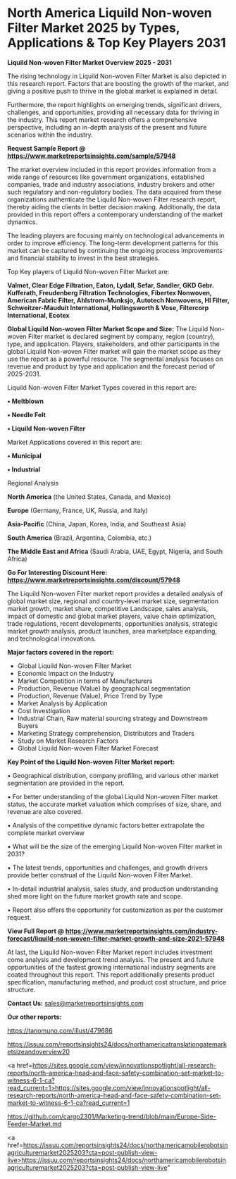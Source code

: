 # North America Liquild Non-woven Filter Market 2025 by Types, Applications & Top Key Players 2031

<Strong> Liquild Non-woven Filter Market Overview 2025 - 2031</strong>

The rising technology in Liquild Non-woven Filter Market is also depicted in this research report. Factors that are boosting the growth of the market, and giving a positive push to thrive in the global market is explained in detail.

Furthermore, the report highlights on emerging trends, significant drivers, challenges, and opportunities, providing all necessary data for thriving in the industry. This report market research offers a comprehensive perspective, including an in-depth analysis of the present and future scenarios within the industry.

<strong>Request Sample Report @ <a href=https://www.marketreportsinsights.com/sample/57948>https://www.marketreportsinsights.com/sample/57948</a></strong>

The market overview included in this report provides information from a wide range of resources like government organizations, established companies, trade and industry associations, industry brokers and other such regulatory and non-regulatory bodies. The data acquired from these organizations authenticate the Liquild Non-woven Filter research report, thereby aiding the clients in better decision making. Additionally, the data provided in this report offers a contemporary understanding of the market dynamics.

The leading players are focusing mainly on technological advancements in order to improve efficiency. The long-term development patterns for this market can be captured by continuing the ongoing process improvements and financial stability to invest in the best strategies.

Top Key players of Liquild Non-woven Filter Market are:

<strong>Valmet, Clear Edge Filtration, Eaton, Lydall, Sefar, Sandler, GKD Gebr. Kufferath, Freudenberg Filtration Technologies, Fibertex Nonwoven, American Fabric Filter, Ahlstrom-Munksjo, Autotech Nonwovens, Hl Filter, Schweitzer-Mauduit International, Hollingsworth & Vose, Filtercorp International, Ecotex</strong>

<strong><b>Global Liquild Non-woven Filter Market Scope and Size:</b></strong>
The Liquild Non-woven Filter market is declared segment by company, region (country), type, and application. Players, stakeholders, and other participants in the global Liquild Non-woven Filter market will gain the market scope as they use the report as a powerful resource. The segmental analysis focuses on revenue and product by type and application and the forecast period of 2025-2031.

Liquild Non-woven Filter Market Types covered in this report are:

<strong>• Meltblown

• Needle Felt

• Liquild Non-woven Filter</strong>

Market Applications covered in this report are:

<strong>• Municipal

• Industrial</strong> 

Regional Analysis

<strong>North America</strong> (the United States, Canada, and Mexico)

<strong>Europe</strong> (Germany, France, UK, Russia, and Italy)

<strong>Asia-Pacific</strong> (China, Japan, Korea, India, and Southeast Asia)

<strong>South America</strong> (Brazil, Argentina, Colombia, etc.)

<strong>The Middle East and Africa</strong> (Saudi Arabia, UAE, Egypt, Nigeria, and South Africa)

<strong>Go For Interesting Discount Here: <a href=https://www.marketreportsinsights.com/discount/57948>https://www.marketreportsinsights.com/discount/57948</a></strong>

The Liquild Non-woven Filter market report provides a detailed analysis of global market size, regional and country-level market size, segmentation market growth, market share, competitive Landscape, sales analysis, impact of domestic and global market players, value chain optimization, trade regulations, recent developments, opportunities analysis, strategic market growth analysis, product launches, area marketplace expanding, and technological innovations.

<strong><b>Major factors covered in the report:</b></strong>
<ul>
  <li>Global Liquild Non-woven Filter Market </li>
  <li>Economic Impact on the Industry</li>
  <li>Market Competition in terms of Manufacturers</li>
  <li>Production, Revenue (Value) by geographical segmentation</li>
  <li>Production, Revenue (Value), Price Trend by Type</li>
  <li>Market Analysis by Application</li>
  <li>Cost Investigation</li>
  <li>Industrial Chain, Raw material sourcing strategy and Downstream Buyers</li>
  <li>Marketing Strategy comprehension, Distributors and Traders</li>
  <li>Study on Market Research Factors</li>
  <li>Global Liquild Non-woven Filter Market Forecast</li>
</ul>

<strong><b>Key Point of the Liquild Non-woven Filter Market report:</b></strong>

• Geographical distribution, company profiling, and various other market segmentation are provided in the report.

• For better understanding of the global Liquild Non-woven Filter market status, the accurate market valuation which comprises of size, share, and revenue are also covered.

• Analysis of the competitive dynamic factors better extrapolate the complete market overview

• What will be the size of the emerging Liquild Non-woven Filter market in 2031?

• The latest trends, opportunities and challenges, and growth drivers provide better construal of the Liquild Non-woven Filter Market.

• In-detail industrial analysis, sales study, and production understanding shed more light on the future market growth rate and scope.

• Report also offers the opportunity for customization as per the customer request.

<strong><b>View Full Report @ <a href=https://www.marketreportsinsights.com/industry-forecast/liquild-non-woven-filter-market-growth-and-size-2021-57948>https://www.marketreportsinsights.com/industry-forecast/liquild-non-woven-filter-market-growth-and-size-2021-57948</a></b></strong>


At last, the Liquild Non-woven Filter Market report includes investment come analysis and development trend analysis. The present and future opportunities of the fastest growing international industry segments are coated throughout this report. This report additionally presents product specification, manufacturing method, and product cost structure, and price structure.

<strong>Contact Us:</strong>
sales@marketreportsinsights.com

<strong>Our other reports:</strong>

<a href=https://tanomuno.com/illust/479686>https://tanomuno.com/illust/479686</a>

<a href=https://issuu.com/reportsinsights24/docs/northamericatranslationgatemarketsizeandoverview20>https://issuu.com/reportsinsights24/docs/northamericatranslationgatemarketsizeandoverview20</a>

<a href=https://sites.google.com/view/innovationspotlight/all-research-reports/north-america-head-and-face-safety-combination-set-market-to-witness-6-1-ca?read_current=1>https://sites.google.com/view/innovationspotlight/all-research-reports/north-america-head-and-face-safety-combination-set-market-to-witness-6-1-ca?read_current=1</a>

<a href=https://github.com/cargo2301/Marketing-trend/blob/main/Europe-Side-Feeder-Market.md>https://github.com/cargo2301/Marketing-trend/blob/main/Europe-Side-Feeder-Market.md</a>

<a href=https://issuu.com/reportsinsights24/docs/northamericamobilerobotsinagriculturemarket2025203?cta=post-publish-view-live>https://issuu.com/reportsinsights24/docs/northamericamobilerobotsinagriculturemarket2025203?cta=post-publish-view-live</a>"
